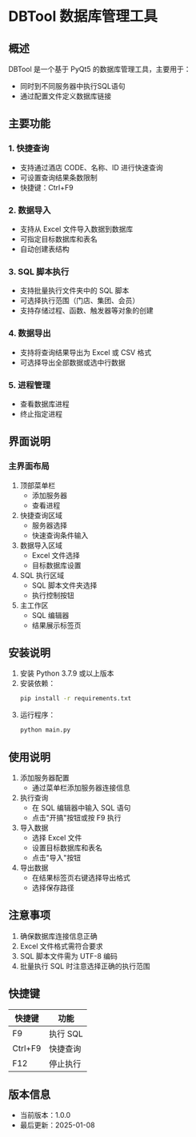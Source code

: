 # DBTool 数据库管理工具

## 概述
DBTool 是一个基于 PyQt5 的数据库管理工具，主要用于：
- 同时到不同服务器中执行SQL语句
- 通过配置文件定义数据库链接

## 主要功能

### 1. 快捷查询
- 支持通过酒店 CODE、名称、ID 进行快速查询
- 可设置查询结果条数限制
- 快捷键：Ctrl+F9

### 2. 数据导入
- 支持从 Excel 文件导入数据到数据库
- 可指定目标数据库和表名
- 自动创建表结构

### 3. SQL 脚本执行
- 支持批量执行文件夹中的 SQL 脚本
- 可选择执行范围（门店、集团、会员）
- 支持存储过程、函数、触发器等对象的创建

### 4. 数据导出
- 支持将查询结果导出为 Excel 或 CSV 格式
- 可选择导出全部数据或选中行数据

### 5. 进程管理
- 查看数据库进程
- 终止指定进程

## 界面说明

### 主界面布局
1. 顶部菜单栏
   - 添加服务器
   - 查看进程
2. 快捷查询区域
   - 服务器选择
   - 快速查询条件输入
3. 数据导入区域
   - Excel 文件选择
   - 目标数据库设置
4. SQL 执行区域
   - SQL 脚本文件夹选择
   - 执行控制按钮
5. 主工作区
   - SQL 编辑器
   - 结果展示标签页

## 安装说明

1. 安装 Python 3.7.9 或以上版本
2. 安装依赖：
   ```bash
   pip install -r requirements.txt
   ```
3. 运行程序：
   ```bash
   python main.py
   ```

## 使用说明

1. 添加服务器配置
   - 通过菜单栏添加服务器连接信息
2. 执行查询
   - 在 SQL 编辑器中输入 SQL 语句
   - 点击"开搞"按钮或按 F9 执行
3. 导入数据
   - 选择 Excel 文件
   - 设置目标数据库和表名
   - 点击"导入"按钮
4. 导出数据
   - 在结果标签页右键选择导出格式
   - 选择保存路径

## 注意事项

1. 确保数据库连接信息正确
2. Excel 文件格式需符合要求
3. SQL 脚本文件需为 UTF-8 编码
4. 批量执行 SQL 时注意选择正确的执行范围

## 快捷键

| 快捷键   | 功能           |
|----------|----------------|
| F9       | 执行 SQL       |
| Ctrl+F9  | 快捷查询       |
| F12      | 停止执行       |

## 版本信息

- 当前版本：1.0.0
- 最后更新：2025-01-08
